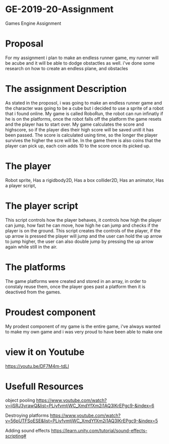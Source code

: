 # GE-2019-20-Assignment
Games Engine Assignment 

# Proposal
For my assignment i plan to make an endless runner game, my runner will be 
acube and it will be able to dodge obstactles as well.
i've done some research on how to create an endless plane, and obstacles

# The assignment Description
As stated in the proposol, i was going to make an endless runner game and the character was going to be a cube
but i decided to use a sprite of a robot that i found online.
My game is called RoboRun, the robot can run infinatly if he is on the platforms, once the robot falls off the platform 
the game resets and the player has to start over. My game calculates the score and highscore, so if the player dies their high
score will be saved unitl it has been passed. The score is calculated using time, so the longer the player survives the higher the scre will be. In the game there is also coins that the player can pick up, each coin adds 10 to the score once its picked up.

# The player
Robot sprite,
Has a rigidbody2D,
Has a box collider2D,
Has an animator,
Has a player script,

# The player script
This script controls how the player behaves, it controls how high the player can jump, how fast he can move, how high he can jump and checks if the player is on the ground. This script creates the controls of the player, if the up arrow is pressed the player will jump and the user can hold the up arrow to jump higher, the user can also double jump by pressing the up arrow again while still in the air.

# The platforms
The game platforms were created and stored in an array, in order to constaly reuse them, once the player goes past a platform then it is deactived from the games.

# Proudest component
My prodest component of my game is the entire game, i've always wanted to make my own game and i was very proud to have been able to make one
# view it on Youtube
https://youtu.be/DF7M4m-tdLI

# Usefull Resources
object pooling
https://www.youtube.com/watch?v=ijSRJ3yrawQ&list=PLiyfvmtjWC_XmdYfXm2i1AQ3lKrEPgc9-&index=6  

Destroying platforms
https://www.youtube.com/watch?v=56pUTFSoESE&list=PLiyfvmtjWC_XmdYfXm2i1AQ3lKrEPgc9-&index=5  

Adding sound effects
https://learn.unity.com/tutorial/sound-effects-scripting#




